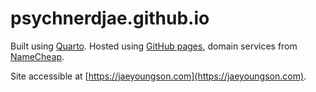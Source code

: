 # psychnerdjae.github.io

Built using [Quarto](https://quarto.org/docs/websites/). Hosted using [GitHub pages](https://docs.github.com/en/github/working-with-github-pages), domain services from [NameCheap](https://www.namecheap.com/).

Site accessible at [https://jaeyoungson.com](https://jaeyoungson.com).
